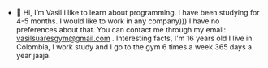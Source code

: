- 👋 Hi, I’m Vasil
i like to learn about programming.
I have been studying for 4-5 months.
I would like to work in any company))) I have no preferences about that.
You can contact me through my email: vasilsuaresgym@gmail.com .
Interesting facts, I'm 16 years old I live in Colombia, I work study and I go to the gym 6 times a week 365 days a year jaaja.
